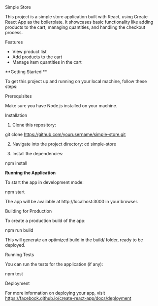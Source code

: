 Simple Store

This project is a simple store application built with React, using Create React App as the boilerplate. It showcases basic functionality like adding products to the cart, managing quantities, and handling the checkout process.

Features
- View product list
- Add products to the cart
- Manage item quantities in the cart



**Getting Started
**

To get this project up and running on your local machine, follow these steps:

Prerequisites

Make sure you have Node.js installed on your machine.


Installation

1. Clone this repository:

  git clone https://github.com/yourusername/simple-store.git
  

2. Navigate into the project directory:
cd simple-store

3. Install the dependencies:

npm install

**Running the Application**

To start the app in development mode:

npm start

The app will be available at http://localhost:3000 in your browser.



Building for Production

To create a production build of the app:

npm run build

This will generate an optimized build in the build/ folder, ready to be deployed.


Running Tests

You can run the tests for the application (if any):


npm test


Deployment

For more information on deploying your app, visit https://facebook.github.io/create-react-app/docs/deployment



